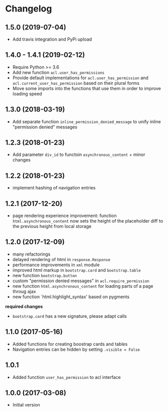 # Changelog

## 1.5.0 (2019-07-04)

- Add travis integration and PyPi upload


## 1.4.0 - 1.4.1 (2019-02-12)

- Require Python >= 3.6
- Add new function `acl.user_has_permissions`
- Provide default implementations for `acl.user_has_permission` and `acl.current_user_has_permission` based on their plural forms
- Move some imports into the functions that use them in order to improve loading speed

## 1.3.0 (2018-03-19)

- Add separate function `inline_permission_denied_message` to unify inline "permission denied" messages


## 1.2.3 (2018-01-23)

- Add parameter `div_id` to functoin `asynchronous_content` + minor changes


## 1.2.2 (2018-01-23)

- implement hashing of navigation entries 


## 1.2.1 (2017-12-20)

- page rendering experience improvement: function `html.asynchronous_content` now sets the height of the placeholder diff to the previous height from local storage


## 1.2.0 (2017-12-09)

- many refactorings
- delayed rendering of html in `response.Response`
- performance improvements in `xml` module
- improved html markup in `bootstrap.card` and `bootstrap.table`
- new function `bootstrap.button`
- custom "permission denied messages" in `acl.require_permission`
- new function `html.asynchronous_content` for loading parts of a page throug ajax
- new function `html.highlight_syntax' based on pygments

**required changes**

- `bootstrap.card` has a new signature, please adapt calls


## 1.1.0 (2017-05-16) 

- Added functions for creating boostrap cards and tables
- Navigation entries can be hidden by setting `.visible = False`


## 1.0.1

- Added function `user_has_permission` to acl interface


## 1.0.0 (2017-03-08) 

- Initial version

